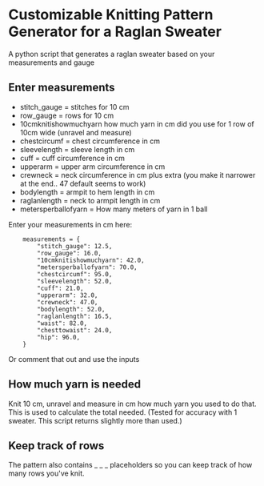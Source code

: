 #  Customizable Knitting Pattern Generator for a Raglan Sweater
A python script that generates a raglan sweater based on your measurements and gauge

## Enter measurements

- stitch_gauge =  stitches for 10 cm 
- row_gauge = rows for 10 cm 
- 10cmknitishowmuchyarn how much yarn in cm did you use for 1 row of 10cm wide (unravel and measure) 
- chestcircumf =  chest circumference in cm 
- sleevelength = sleeve length in cm
- cuff = cuff circumference in cm
- upperarm = upper arm circumference in cm
- crewneck = neck circumference in cm plus extra (you make it narrower at the end.. 47 default seems to work)
- bodylength = armpit to hem length in cm
- raglanlength = neck to armpit length in cm
- metersperballofyarn = How many meters of yarn in 1 ball



Enter your measurements in cm here:

        measurements = {
            "stitch_gauge": 12.5,
            "row_gauge": 16.0,
            "10cmknitishowmuchyarn": 42.0,
            "metersperballofyarn": 70.0,
            "chestcircumf": 95.0,
            "sleevelength": 52.0,
            "cuff": 21.0,
            "upperarm": 32.0,
            "crewneck": 47.0,
            "bodylength": 52.0,
            "raglanlength": 16.5,
            "waist": 82.0,
            "chesttowaist": 24.0,
            "hip": 96.0,
        }
Or comment that out and use the inputs

## How much yarn is needed

Knit 10 cm, unravel and measure in cm how much yarn you used to do that. This is used to calculate the total needed.
(Tested for accuracy with 1 sweater. This script returns slightly more than used.)

## Keep track of rows
The pattern also contains _ _ _ placeholders so you can keep track of how many rows you've knit.
